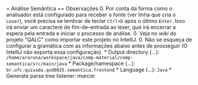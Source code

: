= Análise Semântica
== Observações
0.  Por conta da forma como o analisador está configurado para receber o fonte (ver linha que cria o `Lexer`), você precisa
    se lembrar de teclar `Ctrl+D` após o último `Enter`. Isso irá enviar um caractere de fim-de-entrada ao lexer, que irá
    encerrar a espera pela entrada e iniciar o processo de análise.
0.  Veja no _wiki_ do projeto "QALC" como importar este projeto no IntelliJ.
0.  Não se esqueça de configurar a gramática com as informações abaixo antes de prosseguir (O IntelliJ não exporta essa 
    configuração).
    *   Output directory (...): `/home/araruna/workspace/java/comp-material/comp-semantica/src/main/java`
    *   Package/namespace (...): `br.ufc.quixada.qxd0025.semantica.frontend`
    *   Language (...): `Java`
    *   Generate parse tree listener: *marcar*